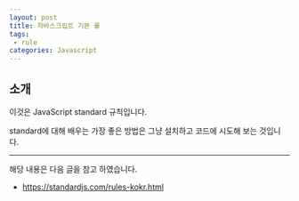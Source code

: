 ```yaml
---
layout: post
title: 자바스크립트 기본 룰 
tags:
 - rule
categories: Javascript
---
```


## 소개
이것은 JavaScript standard 규칙입니다.

standard에 대해 배우는 가장 좋은 방법은 그냥 설치하고 코드에 시도해 보는 것입니다.



----
해당 내용은 다음 글을 참고 하였습니다.
- https://standardjs.com/rules-kokr.html